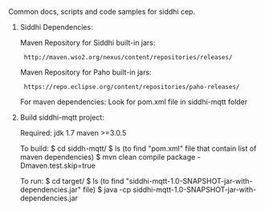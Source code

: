 Common docs, scripts and code samples for siddhi cep.

1. Siddhi Dependencies:

	Maven Repository for Siddhi built-in jars: 

		http://maven.wso2.org/nexus/content/repositories/releases/
	
	Maven Repository for Paho built-in jars:

		https://repo.eclipse.org/content/repositories/paho-releases/
	
	For maven dependencies:
		Look for pom.xml file in siddhi-mqtt folder
	
2. Build siddhi-mqtt project:
	
	Required:   jdk 1.7
				maven >=3.0.5
				
	To build: 	$ cd siddh-mqtt/
				$ ls (to find "pom.xml" file that contain list of maven dependencies)
				$ mvn clean compile package -Dmaven.test.skip=true
				
	To run:		$ cd target/
				$ ls (to find "siddhi-mqtt-1.0-SNAPSHOT-jar-with-dependencies.jar" file)
$ java -cp siddhi-mqtt-1.0-SNAPSHOT-jar-with-dependencies.jar <Query Argument>
